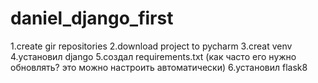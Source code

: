 # daniel_django_first
1.create gir repositories
2.download project to pycharm
3.creat venv
4.установил django
5.создал requirements.txt (как часто его нужно обновлять? это можно настроить
автоматически)
6.установил flask8


